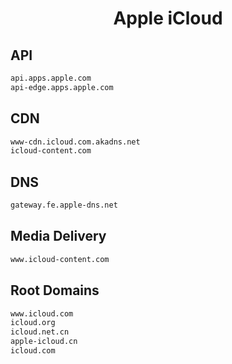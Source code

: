 


<h1 align="center">Apple iCloud</h1>  


## API


```html
api.apps.apple.com
api-edge.apps.apple.com
```  


## CDN


```html
www-cdn.icloud.com.akadns.net
icloud-content.com
```  


## DNS


```html
gateway.fe.apple-dns.net
```  


## Media Delivery


```html
www.icloud-content.com
```  


## Root Domains


```html
www.icloud.com
icloud.org
icloud.net.cn
apple-icloud.cn
icloud.com
```  

